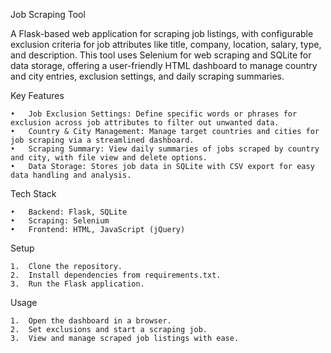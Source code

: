 Job Scraping Tool

A Flask-based web application for scraping job listings, with configurable exclusion criteria for job attributes like title, company, location, salary, type, and description. This tool uses Selenium for web scraping and SQLite for data storage, offering a user-friendly HTML dashboard to manage country and city entries, exclusion settings, and daily scraping summaries.

Key Features

	•	Job Exclusion Settings: Define specific words or phrases for exclusion across job attributes to filter out unwanted data.
	•	Country & City Management: Manage target countries and cities for job scraping via a streamlined dashboard.
	•	Scraping Summary: View daily summaries of jobs scraped by country and city, with file view and delete options.
	•	Data Storage: Stores job data in SQLite with CSV export for easy data handling and analysis.

Tech Stack

	•	Backend: Flask, SQLite
	•	Scraping: Selenium
	•	Frontend: HTML, JavaScript (jQuery)

Setup

	1.	Clone the repository.
	2.	Install dependencies from requirements.txt.
	3.	Run the Flask application.

Usage

	1.	Open the dashboard in a browser.
	2.	Set exclusions and start a scraping job.
	3.	View and manage scraped job listings with ease.